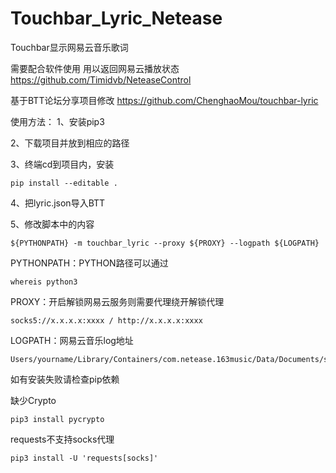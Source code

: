 # Touchbar_Lyric_Netease

Touchbar显示网易云音乐歌词

需要配合软件使用 用以返回网易云播放状态
https://github.com/Timidvb/NeteaseControl

基于BTT论坛分享项目修改
https://github.com/ChenghaoMou/touchbar-lyric

使用方法：
1、安装pip3

2、下载项目并放到相应的路径

3、终端cd到项目内，安装

    pip install --editable .
  
4、把lyric.json导入BTT

5、修改脚本中的内容

    ${PYTHONPATH} -m touchbar_lyric --proxy ${PROXY} --logpath ${LOGPATH}
    
PYTHONPATH：PYTHON路径可以通过

    whereis python3
    
PROXY：开启解锁网易云服务则需要代理绕开解锁代理

    socks5://x.x.x.x:xxxx / http://x.x.x.x:xxxx
    
LOGPATH：网易云音乐log地址

    Users/yourname/Library/Containers/com.netease.163music/Data/Documents/storage/Logs/music.163.log
    
如有安装失败请检查pip依赖
    
缺少Crypto

    pip3 install pycrypto
    
requests不支持socks代理
    
    pip3 install -U 'requests[socks]'
